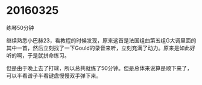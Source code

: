 # 20160325

练琴50分钟

继续熟悉小巴赫23，看教程的时候发现，原来这首是法国组曲第五组G大调里面的其中一首，然后立刻找了一下Gould的录音来听，立刻充满了动力。原来是如此好听的啊，于是就拼命练习。

但是由于晚上去了打球，所以总共就练了50分钟。但是总体来说算是顺下来了，可以半看谱子半看键盘慢慢双手弹下来。